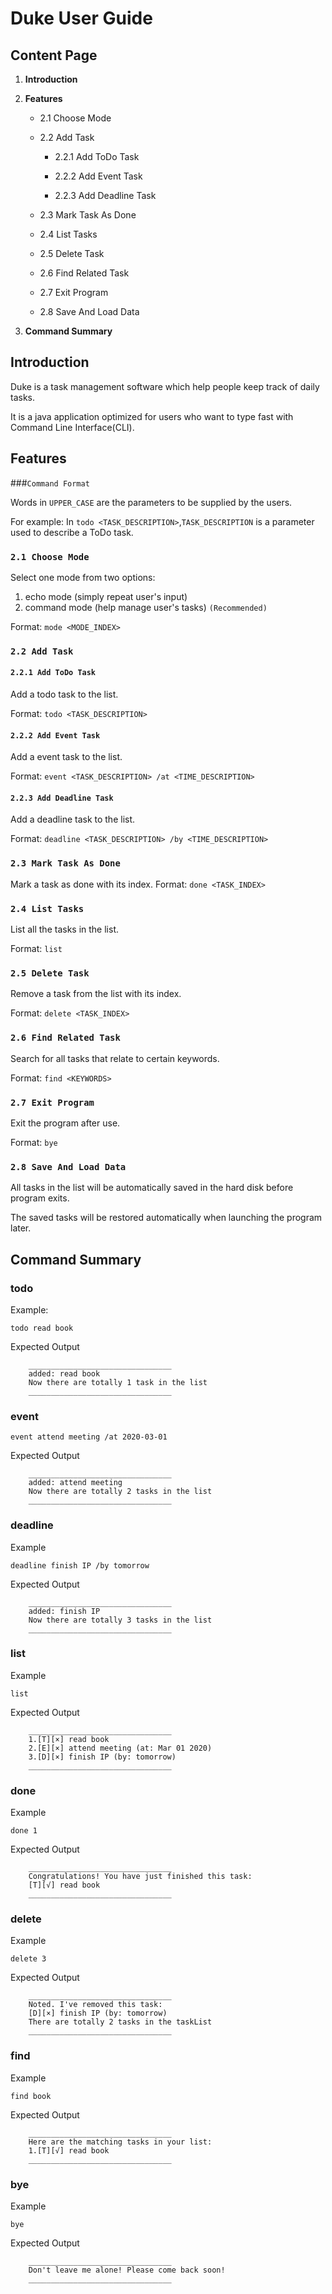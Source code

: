 # Duke User Guide

## Content Page
1.  **Introduction**

2.  **Features**
    *   2.1 Choose Mode
    
    *   2.2 Add Task
    
        *   2.2.1 Add ToDo Task
        
        *   2.2.2 Add Event Task
        
        *   2.2.3 Add Deadline Task
        
    *   2.3 Mark Task As Done
    
    *   2.4 List Tasks
    
    *   2.5 Delete Task
    
    *   2.6 Find Related Task
    
    *   2.7 Exit Program
    
    *   2.8 Save And Load Data
    
3.  **Command Summary**
    

## Introduction
Duke is a task management software which help people keep track of daily tasks.

It is a java application optimized for users who want to type fast with Command Line Interface(CLI).

## Features
###`Command Format`

Words in `UPPER_CASE` are the parameters to be supplied by the users.

For example: In `todo <TASK_DESCRIPTION>`,`TASK_DESCRIPTION` is a parameter used to describe a ToDo task.

### `2.1 Choose Mode`
Select one mode from two options:
1.  echo mode (simply repeat user's input)
2.  command mode (help manage user's tasks) `(Recommended)`

Format: `mode <MODE_INDEX>`

### `2.2 Add Task`

#### `2.2.1 Add ToDo Task`
Add a todo task to the list.

Format: `todo <TASK_DESCRIPTION>`

#### `2.2.2 Add Event Task`
Add a event task to the list.

Format: `event <TASK_DESCRIPTION> /at <TIME_DESCRIPTION>`

#### `2.2.3 Add Deadline Task`
Add a deadline task to the list.

Format: `deadline <TASK_DESCRIPTION> /by <TIME_DESCRIPTION>`

### `2.3 Mark Task As Done`
Mark a task as done with its index.
Format: `done <TASK_INDEX>`

### `2.4 List Tasks`
List all the tasks in the list.

Format: `list`

### `2.5 Delete Task`
Remove a task from the list with its index.

Format: `delete <TASK_INDEX>`

### `2.6 Find Related Task`
Search for all tasks that relate to certain keywords.

Format: `find <KEYWORDS>`

### `2.7 Exit Program`
Exit the program after use.

Format: `bye`

### `2.8 Save And Load Data`
All tasks in the list will be automatically saved in the hard disk before program exits.

The saved tasks will be restored automatically when launching the program later.

## Command Summary
### todo
Example:
~~~
todo read book
~~~
Expected Output
~~~
    ________________________________
    added: read book
    Now there are totally 1 task in the list
    ________________________________
~~~

### event 
~~~
event attend meeting /at 2020-03-01
~~~
Expected Output
~~~
    ________________________________
    added: attend meeting
    Now there are totally 2 tasks in the list
    ________________________________
~~~

### deadline
Example
~~~
deadline finish IP /by tomorrow
~~~
Expected Output
~~~
    ________________________________
    added: finish IP
    Now there are totally 3 tasks in the list
    ________________________________
~~~

### list 
Example
~~~
list
~~~
Expected Output
~~~
    ________________________________
    1.[T][×] read book
    2.[E][×] attend meeting (at: Mar 01 2020)
    3.[D][×] finish IP (by: tomorrow)
    ________________________________
~~~

### done
Example
~~~
done 1
~~~
Expected Output
~~~
    ________________________________
    Congratulations! You have just finished this task:
    [T][√] read book
    ________________________________
~~~

### delete
Example
~~~
delete 3
~~~
Expected Output
~~~
    ________________________________
    Noted. I've removed this task:
    [D][×] finish IP (by: tomorrow)
    There are totally 2 tasks in the taskList
    ________________________________
~~~

### find
Example
~~~
find book
~~~
Expected Output
~~~
    ________________________________
    Here are the matching tasks in your list:
    1.[T][√] read book
    ________________________________
~~~

### bye
Example
~~~
bye
~~~
Expected Output
~~~
    ________________________________
    Don't leave me alone! Please come back soon!
    ________________________________
~~~
